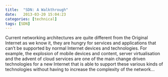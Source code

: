 ```yaml
---
title:  "SDN: A Walkthrough"
date:   2013-03-20 15:04:23
categories: [technical]
tags: [SDN]
---
```


Current networking architectures are quite different from the Original Internet as we know it, they are hungry for services and applications that can’t be supported by normal Internet devices and technologies. For example, the explosion of mobile devices and content, server virtualisation and the advent of cloud services are one of the main change driven technologies for a new Internet that is able to support these various kinds of technologies without having to increase the complexity of the network...


<script async class="speakerdeck-embed" data-id="bb07a260f8c60131da641a60106293f9" data-ratio="0.772830188679245" src="//speakerdeck.com/assets/embed.js"></script>
